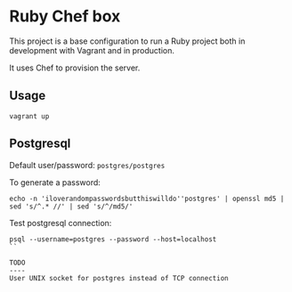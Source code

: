 Ruby Chef box
=============

This project is a base configuration to run a Ruby project both in development with Vagrant and in production.

It uses Chef to provision the server.

Usage
-----

```shell
vagrant up
```

Postgresql
----------
Default user/password: `postgres/postgres`

To generate a password: 
```shell
echo -n 'iloverandompasswordsbutthiswilldo''postgres' | openssl md5 | sed 's/^.* //' | sed 's/^/md5/'
```

Test postgresql connection:
```shell
psql --username=postgres --password --host=localhost
``

TODO
----
User UNIX socket for postgres instead of TCP connection